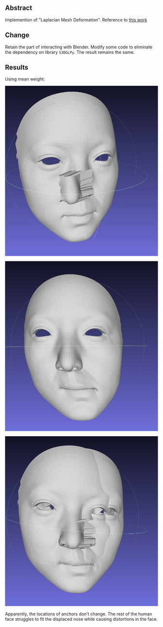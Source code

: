 ## Abstract
Implemention of "Laplacian Mesh Deformation". 
Reference to [this work](https://github.com/SecretMG/Laplacian-Mesh-Deformation)

## Change
Retain the part of interacting with Blender.
Modify some code to eliminate the dependency on library `S3DGLPy`.
The result remains the same.

## Results
Using mean weight:

![Orig](docs/figs/mid.png)

![Deformation](docs/figs/out.png)

![Compare](docs/figs/compare.png)

Apparently, the locations of anchors don't change. The rest of the human face struggles to fit the 
displaced nose while causing distortions in the face.